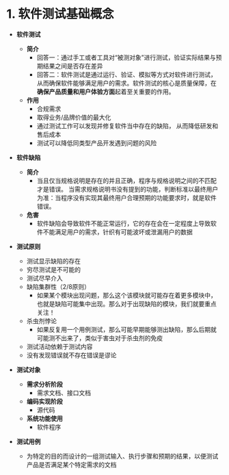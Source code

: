 # 1. 软件测试基础概念

* **软件测试**
  * **简介**
    * 回答一：通过手工或者工具对“被测对象”进行测试，验证实际结果与预期结果之间是否存在差异
    * 回答二：软件测试是通过运行、验证、模拟等方式对软件进行测试，从而确保软件能够满足用户的需求。软件测试的核心是质量保障，在**确保产品质量和用户体验方面**起着至关重要的作用。
  * **作用**
    * 合规需求
    * 取得业务/品牌价值的最大化
    * 通过测试工作可以发现并修复软件当中存在的缺陷， 从而降低研发和售后成本
    * 测试可以降低同类型产品开发遇到问题的风险

* **软件缺陷**
  * **简介**
    * 当且仅当规格说明是存在的并且正确，程序与规格说明之间的不匹配才是错误。 当需求规格说明书没有提到的功能，判断标准以最终用户为准：当程序没有实现其最终用户合理预期的功能要求时，就是软件错误。
  * **危害**
    * 软件缺陷会导致软件不能正常运行，它的存在会在一定程度上导致软件不能满足用户的需求，针织有可能波坏或泄漏用户的数据
* **测试原则**
  * 测试显示缺陷的存在
  * 穷尽测试是不可能的
  * 测试尽早介入
  * 缺陷集群性（2/8原则）
    * 如果某个模块出现问题，那么这个该模块就可能存在着更多模块中，也就是缺陷可能集中出现。那么对于出现缺陷的模块，我们就要重点关注！
  * 杀虫剂悖论
    * 如果反复用一个用例测试，那么可能早期能够测出缺陷，那么后期就可能测不出来了，类似于害虫对于杀虫剂的免疫
  * 测试活动依赖于测试内容
  * 没有发现错误就不存在错误是谬论
* **测试对象**
  * **需求分析阶段**
    * 需求文档、接口文档
  * **编码实现阶段**
    * 源代码
  * **系统功能使用**
    * 软件程序
* **测试用例**
  * 为特定的目的而设计的一组测试输入、执行步骤和预期的结果，以便测试产品是否满足某个特定需求的文档

